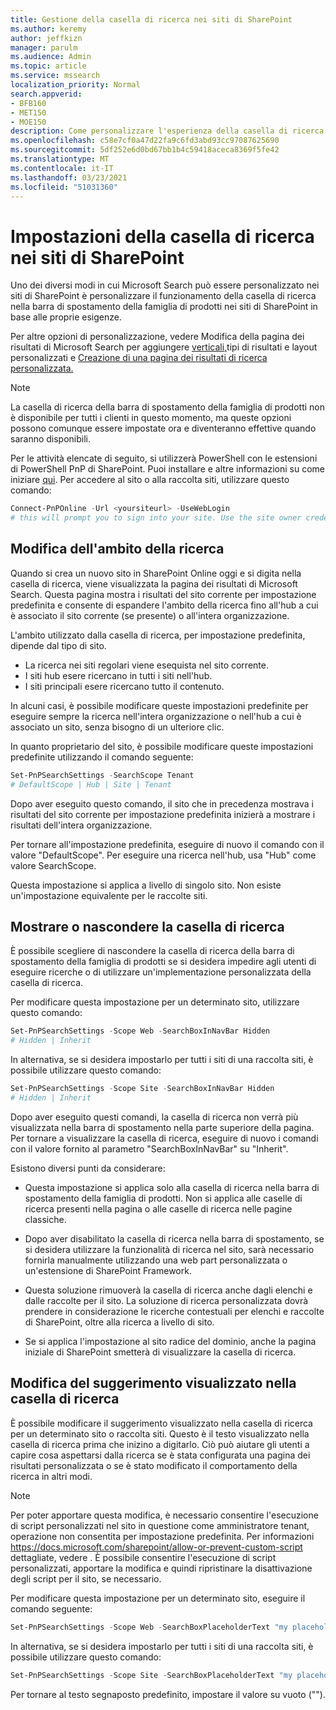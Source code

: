 ```yaml
---
title: Gestione della casella di ricerca nei siti di SharePoint
ms.author: keremy
author: jeffkizn
manager: parulm
ms.audience: Admin
ms.topic: article
ms.service: mssearch
localization_priority: Normal
search.appverid:
- BFB160
- MET150
- MOE150
description: Come personalizzare l'esperienza della casella di ricerca nei siti di SharePoint
ms.openlocfilehash: c58e7cf0a47d22fa9c6fd3abd93cc97087625690
ms.sourcegitcommit: 5df252e6d0bd67bb1b4c59418aceca8369f5fe42
ms.translationtype: MT
ms.contentlocale: it-IT
ms.lasthandoff: 03/23/2021
ms.locfileid: "51031360"
---
```

# <a name="search-box-settings-on-sharepoint-sites"></a>Impostazioni della casella di ricerca nei siti di SharePoint

Uno dei diversi modi in cui Microsoft Search può essere personalizzato nei siti di SharePoint è personalizzare il funzionamento della casella di ricerca nella barra di spostamento della famiglia di prodotti nei siti di SharePoint in base alle proprie esigenze.

Per altre opzioni di personalizzazione, vedere Modifica della pagina dei risultati di Microsoft Search per aggiungere [verticali,](customize-search-page.md)tipi di risultati e layout personalizzati e [Creazione di una pagina dei risultati di ricerca personalizzata.](create-search-results-pages.md)

> [!NOTE]
> La casella di ricerca della barra di spostamento della famiglia di prodotti non è disponibile per tutti i clienti in questo momento, ma queste opzioni possono comunque essere impostate ora e diventeranno effettive quando saranno disponibili.

Per le attività elencate di seguito, si utilizzerà PowerShell con le estensioni di PowerShell PnP di SharePoint. Puoi installare e altre informazioni su come iniziare [qui](/powershell/sharepoint/sharepoint-pnp/sharepoint-pnp-cmdlets?view=sharepoint-ps). Per accedere al sito o alla raccolta siti, utilizzare questo comando:

```powershell
Connect-PnPOnline -Url <yoursiteurl> -UseWebLogin
# this will prompt you to sign into your site. Use the site owner credentials 
```

## <a name="changing-the-scope-of-search"></a>Modifica dell'ambito della ricerca

Quando si crea un nuovo sito in SharePoint Online oggi e si digita nella casella di ricerca, viene visualizzata la pagina dei risultati di Microsoft Search. Questa pagina mostra i risultati del sito corrente per impostazione predefinita e consente di espandere l'ambito della ricerca fino all'hub a cui è associato il sito corrente (se presente) o all'intera organizzazione.

L'ambito utilizzato dalla casella di ricerca, per impostazione predefinita, dipende dal tipo di sito.

* La ricerca nei siti regolari viene esequista nel sito corrente.
* I siti hub esere ricercano in tutti i siti nell'hub.
* I siti principali esere ricercano tutto il contenuto.

In alcuni casi, è possibile modificare queste impostazioni predefinite per eseguire sempre la ricerca nell'intera organizzazione o nell'hub a cui è associato un sito, senza bisogno di un ulteriore clic.

In quanto proprietario del sito, è possibile modificare queste impostazioni predefinite utilizzando il comando seguente:

```powershell
Set-PnPSearchSettings -SearchScope Tenant
# DefaultScope | Hub | Site | Tenant
```

Dopo aver eseguito questo comando, il sito che in precedenza mostrava i risultati del sito corrente per impostazione predefinita inizierà a mostrare i risultati dell'intera organizzazione.

Per tornare all'impostazione predefinita, eseguire di nuovo il comando con il valore "DefaultScope". Per eseguire una ricerca nell'hub, usa "Hub" come valore SearchScope.

Questa impostazione si applica a livello di singolo sito. Non esiste un'impostazione equivalente per le raccolte siti.

## <a name="show-or-hide-the-search-box"></a>Mostrare o nascondere la casella di ricerca

È possibile scegliere di nascondere la casella di ricerca della barra di spostamento della famiglia di prodotti se si desidera impedire agli utenti di eseguire ricerche o di utilizzare un'implementazione personalizzata della casella di ricerca.

Per modificare questa impostazione per un determinato sito, utilizzare questo comando:

```powershell
Set-PnPSearchSettings -Scope Web -SearchBoxInNavBar Hidden
# Hidden | Inherit
```

In alternativa, se si desidera impostarlo per tutti i siti di una raccolta siti, è possibile utilizzare questo comando:

```powershell
Set-PnPSearchSettings -Scope Site -SearchBoxInNavBar Hidden
# Hidden | Inherit
```

Dopo aver eseguito questi comandi, la casella di ricerca non verrà più visualizzata nella barra di spostamento nella parte superiore della pagina. Per tornare a visualizzare la casella di ricerca, eseguire di nuovo i comandi con il valore fornito al parametro "SearchBoxInNavBar" su "Inherit".

Esistono diversi punti da considerare:

* Questa impostazione si applica solo alla casella di ricerca nella barra di spostamento della famiglia di prodotti. Non si applica alle caselle di ricerca presenti nella pagina o alle caselle di ricerca nelle pagine classiche.

* Dopo aver disabilitato la casella di ricerca nella barra di spostamento, se si desidera utilizzare la funzionalità di ricerca nel sito, sarà necessario fornirla manualmente utilizzando una web part personalizzata o un'estensione di SharePoint Framework.

* Questa soluzione rimuoverà la casella di ricerca anche dagli elenchi e dalle raccolte per il sito. La soluzione di ricerca personalizzata dovrà prendere in considerazione le ricerche contestuali per elenchi e raccolte di SharePoint, oltre alla ricerca a livello di sito.

* Se si applica l'impostazione al sito radice del dominio, anche la pagina iniziale di SharePoint smetterà di visualizzare la casella di ricerca.

## <a name="changing-the-hint-displayed-in-the-search-box"></a>Modifica del suggerimento visualizzato nella casella di ricerca

È possibile modificare il suggerimento visualizzato nella casella di ricerca per un determinato sito o raccolta siti. Questo è il testo visualizzato nella casella di ricerca prima che inizino a digitarlo. Ciò può aiutare gli utenti a capire cosa aspettarsi dalla ricerca se è stata configurata una pagina dei risultati personalizzata o se è stato modificato il comportamento della ricerca in altri modi.

> [!NOTE]
> Per poter apportare questa modifica, è necessario consentire l'esecuzione di script personalizzati nel sito in questione come amministratore tenant, operazione non consentita per impostazione predefinita. Per informazioni https://docs.microsoft.com/sharepoint/allow-or-prevent-custom-script dettagliate, vedere . È possibile consentire l'esecuzione di script personalizzati, apportare la modifica e quindi ripristinare la disattivazione degli script per il sito, se necessario.

Per modificare questa impostazione per un determinato sito, eseguire il comando seguente:

```powershell
Set-PnPSearchSettings -Scope Web -SearchBoxPlaceholderText "my placeholder" 
```

In alternativa, se si desidera impostarlo per tutti i siti di una raccolta siti, è possibile utilizzare questo comando:

```powershell
Set-PnPSearchSettings -Scope Site -SearchBoxPlaceholderText "my placeholder" 
```

Per tornare al testo segnaposto predefinito, impostare il valore su vuoto ("").